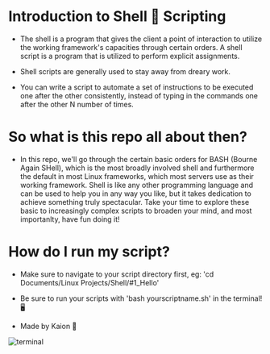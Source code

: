 #   Introduction to Shell 🐚 Scripting

- The shell is a program that gives the client a point of interaction to utilize the working framework's capacities through certain orders. A shell script is a program that is utilized to perform explicit assignments.

- Shell scripts are generally used to stay away from dreary work.

- You can write a script to automate a set of instructions to be executed one after the other consistently, instead of typing in the commands one after the other N number of times.



#  So what is this repo all about then?

- In this repo, we'll go through the certain basic orders for BASH (Bourne Again SHell), which is the most broadly involved shell and furthermore the default in most Linux frameworks, which most servers use as their working framework. Shell is like any other programming language and can be used to help you in any way you like, but it takes dedication to achieve something truly spectacular. Take your time to explore these basic to increasingly complex scripts to broaden your mind, and most importanlty, have fun doing it!


# How do I run my script?

- Make sure to navigate to your script directory first, eg: 'cd Documents/Linux Projects/Shell/#1_Hello'
 
- Be sure to run your scripts with 'bash yourscriptname.sh' in the terminal! 🖥️

- Made by Kaion 🐧


![terminal](https://user-images.githubusercontent.com/86653534/153720919-b2eba118-805b-46b9-8302-6b6f11b610a1.gif)
